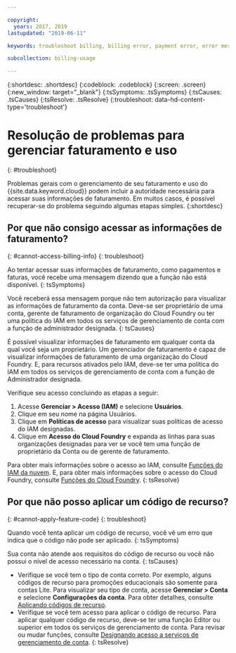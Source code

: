 ```yaml
---

copyright:
  years: 2017, 2019
lastupdated: "2019-06-11"

keywords: troubleshoot billing, billing error, payment error, error message, feature code, subscription code

subcollection: billing-usage

---
```


{:shortdesc: .shortdesc}
{:codeblock: .codeblock}
{:screen: .screen}
{:new_window: target="_blank"}
{:tsSymptoms: .tsSymptoms}
{:tsCauses: .tsCauses}
{:tsResolve: .tsResolve}
{:troubleshoot: data-hd-content-type='troubleshoot'}


# Resolução de problemas para gerenciar faturamento e uso
{: #troubleshoot}

Problemas gerais com o gerenciamento de seu faturamento e uso do {{site.data.keyword.cloud}} podem incluir a autoridade necessária para acessar suas informações de faturamento. Em muitos casos, é possível recuperar-se do problema seguindo algumas etapas simples.
{:shortdesc}


## Por que não consigo acessar as informações de faturamento?
{: #cannot-access-billing-info}
{: troubleshoot}

Ao tentar acessar suas informações de faturamento, como pagamentos e faturas, você recebe uma mensagem dizendo que a função não está disponível.
{: tsSymptoms}

Você receberá essa mensagem porque não tem autorização para visualizar as informações de faturamento da conta. Deve-se ser proprietário de uma conta, gerente de faturamento de organização do Cloud Foundry ou ter uma política do IAM em todos os serviços de gerenciamento de conta com a função de administrador designada.
{: tsCauses}

É possível visualizar informações de faturamento em qualquer conta da qual você seja um proprietário. Um gerenciador de faturamento é capaz de visualizar informações de faturamento de uma organização do Cloud Foundry. E, para recursos ativados pelo IAM, deve-se ter uma política do IAM em todos os serviços de gerenciamento de conta com a função de Administrador designada.

Verifique seu acesso concluindo as etapas a seguir:

  1. Acesse **Gerenciar > Acesso (IAM)** e selecione **Usuários**.
  2. Clique em seu nome na página Usuários.
  3. Clique em **Políticas de acesso** para visualizar suas políticas de acesso do IAM designadas.
  4. Clique em **Acesso do Cloud Foundry** e expanda as linhas para suas organizações designadas para ver se você tem uma função de proprietário da Conta ou de gerente de faturamento.

Para obter mais informações sobre o acesso ao IAM, consulte [Funções do IAM da nuvem](/docs/iam?topic=iam-userroles). E, para obter mais informações sobre o acesso do Cloud Foundry, consulte [Funções do Cloud Foundry](/docs/iam?topic=iam-cfaccess).
{: tsResolve}


## Por que não posso aplicar um código de recurso?
{: #cannot-apply-feature-code}
{: troubleshoot}

Quando você tenta aplicar um código de recurso, você vê um erro que indica que o código não pode ser aplicado.
{: tsSymptoms}

Sua conta não atende aos requisitos do código de recurso ou você não possui o nível de acesso necessário na conta.
{: tsCauses}

- Verifique se você tem o tipo de conta correto. Por exemplo, alguns códigos de recurso para promoções educacionais são somente para contas Lite. Para visualizar seu tipo de conta, acesse **Gerenciar > Conta** e selecione **Configurações da conta**. Para obter detalhes, consulte [Aplicando códigos de recurso](/docs/account?topic=account-codes).
- Verifique se você tem acesso para aplicar o código de recurso. Para aplicar qualquer código de recurso, deve-se ter uma função Editor ou superior em todos os serviços de gerenciamento de conta. Para revisar ou mudar funções, consulte [Designando acesso a serviços de gerenciamento de conta](/docs/iam?topic=iam-account-services).
{: tsResolve}
